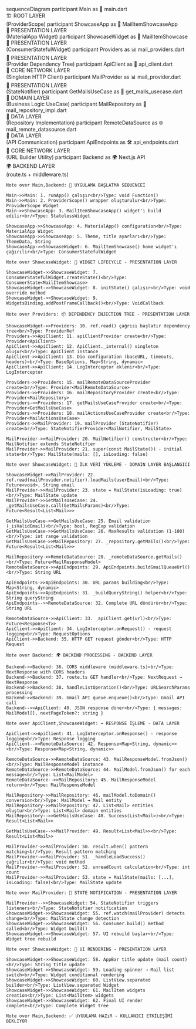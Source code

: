 sequenceDiagram
    participant Main as 📱 main.dart<br/>🏗️ ROOT LAYER<br/>(ProviderScope)
    participant ShowcaseApp as 🎨 MailItemShowcaseApp<br/>🎨 PRESENTATION LAYER<br/>(MaterialApp Widget)
    participant ShowcaseWidget as 🎨 MailItemShowcase<br/>🎨 PRESENTATION LAYER<br/>(ConsumerStatefulWidget)
    participant Providers as 📊 mail_providers.dart<br/>🎨 PRESENTATION LAYER<br/>(Provider Dependency Tree)
    participant ApiClient as 🔧 api_client.dart<br/>🔧 CORE NETWORK LAYER<br/>(Singleton HTTP Client)
    participant MailProvider as 📊 mail_provider.dart<br/>🎨 PRESENTATION LAYER<br/>(StateNotifier<MailState>)
    participant GetMailsUseCase as 🎯 get_mails_usecase.dart<br/>🎯 DOMAIN LAYER<br/>(Business Logic UseCase)
    participant MailRepository as 💾 mail_repository_impl.dart<br/>💾 DATA LAYER<br/>(Repository Implementation)
    participant RemoteDataSource as 🌐 mail_remote_datasource.dart<br/>💾 DATA LAYER<br/>(API Communication)
    participant ApiEndpoints as 🛠️ api_endpoints.dart<br/>🔧 CORE NETWORK LAYER<br/>(URL Builder Utility)
    participant Backend as 🌍 Next.js API<br/>🌍 BACKEND LAYER<br/>(route.ts + middleware.ts)

    Note over Main,Backend: 🚀 UYGULAMA BAŞLATMA SEQUENCEİ

    Main->>Main: 1. runApp() çalışır<br/>Type: void Function()
    Main->>Main: 2. ProviderScope() wrapper oluşturulur<br/>Type: ProviderScope Widget
    Main->>ShowcaseApp: 3. MailItemShowcaseApp() widget'ı build edilir<br/>Type: StatelessWidget
    
    ShowcaseApp->>ShowcaseApp: 4. MaterialApp() configuration<br/>Type: MaterialApp Widget
    ShowcaseApp->>ShowcaseApp: 5. Theme, title ayarları<br/>Type: ThemeData, String
    ShowcaseApp->>ShowcaseWidget: 6. MailItemShowcase() home widget'ı çağırılır<br/>Type: ConsumerStatefulWidget

    Note over ShowcaseWidget: 🔄 WIDGET LIFECYCLE - PRESENTATION LAYER

    ShowcaseWidget->>ShowcaseWidget: 7. ConsumerStatefulWidget.createState()<br/>Type: ConsumerState<MailItemShowcase>
    ShowcaseWidget->>ShowcaseWidget: 8. initState() çalışır<br/>Type: void override method
    ShowcaseWidget->>ShowcaseWidget: 9. WidgetsBinding.addPostFrameCallback()<br/>Type: VoidCallback

    Note over Providers: 📦 DEPENDENCY INJECTION TREE - PRESENTATION LAYER

    ShowcaseWidget->>Providers: 10. ref.read() çağrısı başlatır dependency tree<br/>Type: ProviderRef
    Providers->>ApiClient: 11. apiClientProvider create<br/>Type: Provider<ApiClient>
    ApiClient->>ApiClient: 12. ApiClient._internal() singleton oluşur<br/>Type: ApiClient instance
    ApiClient->>ApiClient: 13. Dio configuration (baseURL, timeouts, headers)<br/>Type: BaseOptions, Map<String, dynamic>
    ApiClient->>ApiClient: 14. LogInterceptor eklenir<br/>Type: LogInterceptor
    
    Providers->>Providers: 15. mailRemoteDataSourceProvider create<br/>Type: Provider<MailRemoteDataSource>
    Providers->>Providers: 16. mailRepositoryProvider create<br/>Type: Provider<MailRepository>
    Providers->>Providers: 17. getMailsUseCaseProvider create<br/>Type: Provider<GetMailsUseCase>
    Providers->>Providers: 18. mailActionsUseCaseProvider create<br/>Type: Provider<MailActionsUseCase>
    Providers->>MailProvider: 19. mailProvider (StateNotifier) create<br/>Type: StateNotifierProvider<MailNotifier, MailState>

    MailProvider->>MailProvider: 20. MailNotifier() constructor<br/>Type: MailNotifier extends StateNotifier
    MailProvider->>MailProvider: 21. super(const MailState()) - initial state<br/>Type: MailState(mails: [], isLoading: false)

    Note over ShowcaseWidget: 🎯 İLK VERİ YÜKLEME - DOMAIN LAYER BAŞLANGICI

    ShowcaseWidget->>MailProvider: 22. ref.read(mailProvider.notifier).loadMails(userEmail)<br/>Type: Future<void>, String email
    MailProvider->>MailProvider: 23. state = MailState(isLoading: true)<br/>Type: MailState update
    MailProvider->>GetMailsUseCase: 24. _getMailsUseCase.call(GetMailsParams)<br/>Type: Future<Result<List<Mail>>>

    GetMailsUseCase->>GetMailsUseCase: 25. Email validation (_isValidEmail)<br/>Type: bool, RegExp validation
    GetMailsUseCase->>GetMailsUseCase: 26. MaxResults validation (1-100)<br/>Type: int range validation
    GetMailsUseCase->>MailRepository: 27. _repository.getMails()<br/>Type: Future<Result<List<Mail>>>

    MailRepository->>RemoteDataSource: 28. _remoteDataSource.getMails()<br/>Type: Future<MailResponseModel>
    RemoteDataSource->>ApiEndpoints: 29. ApiEndpoints.buildGmailQueueUrl()<br/>Type: String URL

    ApiEndpoints->>ApiEndpoints: 30. URL params building<br/>Type: Map<String, dynamic>
    ApiEndpoints->>ApiEndpoints: 31. _buildQueryString() helper<br/>Type: String queryString
    ApiEndpoints-->>RemoteDataSource: 32. Complete URL döndürür<br/>Type: String URL

    RemoteDataSource->>ApiClient: 33. _apiClient.get(url)<br/>Type: Future<Response<T>>
    ApiClient->>ApiClient: 34. LogInterceptor.onRequest() - request logging<br/>Type: RequestOptions
    ApiClient->>Backend: 35. HTTP GET request gönder<br/>Type: HTTP Request

    Note over Backend: 🌍 BACKEND PROCESSING - BACKEND LAYER

    Backend->>Backend: 36. CORS middleware (middleware.ts)<br/>Type: NextResponse with CORS headers
    Backend->>Backend: 37. route.ts GET handler<br/>Type: NextRequest → NextResponse
    Backend->>Backend: 38. handleListOperation()<br/>Type: URLSearchParams processing
    Backend->>Backend: 39. Gmail API queue.enqueue()<br/>Type: Gmail API call
    Backend-->>ApiClient: 40. JSON response döner<br/>Type: { messages: MailModel[], nextPageToken?: string }

    Note over ApiClient,ShowcaseWidget: ⬅️ RESPONSE İŞLEME - DATA LAYER

    ApiClient->>ApiClient: 41. LogInterceptor.onResponse() - response logging<br/>Type: Response logging
    ApiClient-->>RemoteDataSource: 42. Response<Map<String, dynamic>><br/>Type: Response<Map<String, dynamic>>

    RemoteDataSource->>RemoteDataSource: 43. MailResponseModel.fromJson()<br/>Type: MailResponseModel instance
    RemoteDataSource->>RemoteDataSource: 44. MailModel.fromJson() for each message<br/>Type: List<MailModel>
    RemoteDataSource-->>MailRepository: 45. MailResponseModel return<br/>Type: MailResponseModel

    MailRepository->>MailRepository: 46. mailModel.toDomain() conversion<br/>Type: MailModel → Mail entity
    MailRepository->>MailRepository: 47. List<Mail> entities oluştur<br/>Type: List<Mail> domain entities
    MailRepository-->>GetMailsUseCase: 48. Success(List<Mail>)<br/>Type: Result<List<Mail>>

    GetMailsUseCase-->>MailProvider: 49. Result<List<Mail>><br/>Type: Result<List<Mail>>

    MailProvider->>MailProvider: 50. result.when() pattern matching<br/>Type: Result pattern matching
    MailProvider->>MailProvider: 51. _handleLoadSuccess() çağrılır<br/>Type: void method
    MailProvider->>MailProvider: 52. unreadCount calculation<br/>Type: int count
    MailProvider->>MailProvider: 53. state = MailState(mails: [...], isLoading: false)<br/>Type: MailState update

    Note over MailProvider: 🔄 STATE NOTIFICATION - PRESENTATION LAYER

    MailProvider-->>ShowcaseWidget: 54. StateNotifier triggers listeners<br/>Type: StateNotifier notification
    ShowcaseWidget->>ShowcaseWidget: 55. ref.watch(mailProvider) detects change<br/>Type: MailState change detection
    ShowcaseWidget->>ShowcaseWidget: 56. Consumer.build() method called<br/>Type: Widget build()
    ShowcaseWidget->>ShowcaseWidget: 57. UI rebuild başlar<br/>Type: Widget tree rebuild

    Note over ShowcaseWidget: 🎨 UI RENDERING - PRESENTATION LAYER

    ShowcaseWidget->>ShowcaseWidget: 58. AppBar title update (mail count)<br/>Type: String title update
    ShowcaseWidget->>ShowcaseWidget: 59. Loading spinner → Mail list switch<br/>Type: Widget conditional rendering
    ShowcaseWidget->>ShowcaseWidget: 60. ListView.separated builder<br/>Type: ListView.separated Widget
    ShowcaseWidget->>ShowcaseWidget: 61. MailItem widgets creation<br/>Type: List<MailItem> widgets
    ShowcaseWidget->>ShowcaseWidget: 62. Final UI render complete<br/>Type: Complete Widget tree

    Note over Main,Backend: ✅ UYGULAMA HAZıR - KULLANICI ETKİLEŞİMİ BEKLİYOR